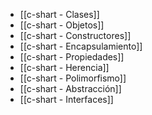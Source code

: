 - [[c-shart - Clases]]
- [[c-shart - Objetos]]
- [[c-shart - Constructores]]
- [[c-shart - Encapsulamiento]]
- [[c-shart - Propiedades]]
- [[c-shart - Herencia]]
- [[c-shart - Polimorfismo]]
- [[c-shart - Abstracción]]
- [[c-shart - Interfaces]]